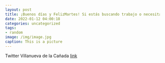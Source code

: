 ```yaml
---
layout: post
title: ¡Buenos días y FelizMartes! Si estás buscando trabajo o necesitas personal para tu empresa, te animamos a visitar el Portal Vir...
date: 2022-01-12 04:00:18
categories: uncategorized
tags:
- random
image: /img/image.jpg
caption: This is a picture
---
```

Twitter Villanueva de la Cañada [link](https://twitter.com/AytoVDLCanada/status/1480825544165965825)
